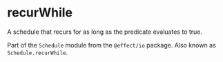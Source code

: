 # recurWhile

A schedule that recurs for as long as the predicate evaluates to true.

Part of the `Schedule` module from the `@effect/io` package. Also known as `Schedule.recurWhile`.
